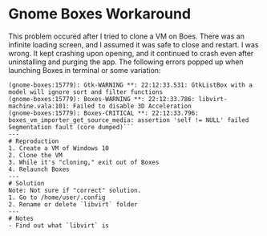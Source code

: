# Gnome Boxes Workaround 
This problem occured after I tried to clone a VM on Boes. There was an infinite loading screen, and I assumed it was safe to close and restart. I was wrong. It kept crashing upon opening, and it continued to crash even after uninstalling and purging the app. 
The following errors popped up when launching Boxes in terminal or some variation:

```(gnome-boxes:15779): Gtk-WARNING **: 22:12:33.530: GtkFlowBox with a model will ignore sort and filter functions
(gnome-boxes:15779): Gtk-WARNING **: 22:12:33.531: GtkListBox with a model will ignore sort and filter functions
(gnome-boxes:15779): Boxes-WARNING **: 22:12:33.786: libvirt-machine.vala:101: Failed to disable 3D Acceleration
(gnome-boxes:15779): Boxes-CRITICAL **: 22:12:33.796: boxes_vm_importer_get_source_media: assertion 'self != NULL' failed Segmentation fault (core dumped)```
---
# Reproduction
1. Create a VM of Windows 10
2. Clone the VM
3. While it's "cloning," exit out of Boxes
4. Relaunch Boxes
---
# Solution
Note: Not sure if "correct" solution. 
1. Go to /home/user/.config
2. Rename or delete `libvirt` folder
---
# Notes
- Find out what `libvirt` is 
